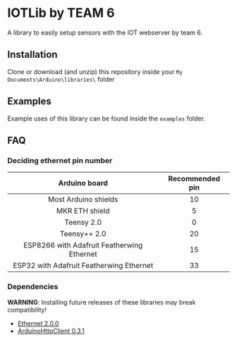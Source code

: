 # IOTLib by TEAM 6
A library to easily setup sensors with the IOT webserver by team 6.

## Installation
Clone or download (and unzip) this repository inside your `My Documents\Arduino\libraries\` folder

## Examples
Example uses of this library can be found inside the `examples` folder.

## FAQ
### Deciding ethernet pin number
|   Arduino board                            | Recommended pin |
| :----------------------------------------: | :-------------: |
| Most Arduino shields                       | 10              |
| MKR ETH shield                             | 5               |
| Teensy 2.0                                 | 0               |
| Teensy++ 2.0                               | 20              |
| ESP8266 with Adafruit Featherwing Ethernet | 15              |
| ESP32 with Adafruit Featherwing Ethernet   | 33              |

### Dependencies
**WARNING**: Installing future releases of these libraries may break compatibility!
* [Ethernet 2.0.0](https://github.com/arduino-libraries/Ethernet/releases/tag/2.0.0)
* [ArduinoHttpClient 0.3.1](https://github.com/arduino-libraries/ArduinoHttpClient/releases/tag/0.3.1)